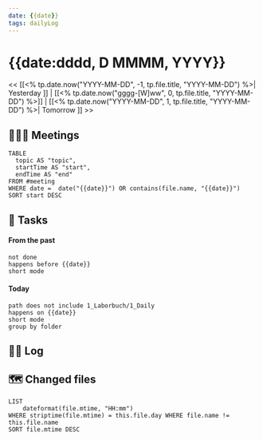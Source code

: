 ```yaml
---
date: {{date}}
tags: dailyLog
---
```


# {{date:dddd, D MMMM, YYYY}}

<< [[<% tp.date.now("YYYY-MM-DD", -1, tp.file.title, "YYYY-MM-DD") %>| Yesterday ]] | [[<% tp.date.now("gggg-[W]ww", 0, tp.file.title, "YYYY-MM-DD") %>]] | [[<% tp.date.now("YYYY-MM-DD", 1, tp.file.title, "YYYY-MM-DD") %>| Tomorrow ]] >>

## 🧑‍🤝‍🧑 Meetings 
```dataview
TABLE
  topic AS "topic",
  startTime AS "start",
  endTime AS "end"
FROM #meeting
WHERE date =  date("{{date}}") OR contains(file.name, "{{date}}")
SORT start DESC
```

## 🐾 Tasks

#### From the past
```tasks
not done
happens before {{date}}
short mode
```

#### Today
```tasks
path does not include 1_Laborbuch/1_Daily
happens on {{date}}
short mode
group by folder
```

## 🏴‍☠ Log


## 🗺 Changed files

```dataview
LIST 
	dateformat(file.mtime, "HH:mm") 
WHERE striptime(file.mtime) = this.file.day WHERE file.name != this.file.name 
SORT file.mtime DESC
```


